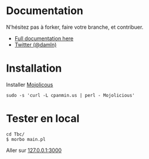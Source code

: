 Documentation
===

N'hésitez pas à forker, faire votre branche, et contribuer.

- [Full documentation here](http://tbc.dln.name/)
- [Twitter (@damln)](http://twitter.com/damln)


Installation
===

Installer [Mojolicous](http://mojolicio.us/)

    sudo -s 'curl -L cpanmin.us | perl - Mojolicious'


Tester en local
===

    cd Tbc/
    $ morbo main.pl

Aller sur [127.0.0.1:3000](http://127.0.0.1:3000)
